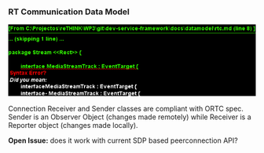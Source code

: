 ### RT Communication Data Model 

<!--
@startuml "RTCommunication-Data-Object-Model.png"

package Stream <<Rect>> {

	interface MediaStreamTrack : EventTarget {
    readonly    attribute DOMString             kind;
    readonly    attribute DOMString             id;
    readonly    attribute DOMString             label;
                attribute boolean               enabled;
    readonly    attribute boolean               muted;
                attribute EventHandler          onmute;
                attribute EventHandler          onunmute;
    readonly    attribute boolean               _readonly;
    readonly    attribute boolean               remote;
    readonly    attribute MediaStreamTrackState readyState;
                attribute EventHandler          onended;
	};

dictionary MediaTrackSupportedConstraints {
    boolean width;
    boolean height;
    boolean aspectRatio;
    boolean frameRate;
    boolean facingMode;
    boolean volume;
    boolean sampleRate;
    boolean sampleSize;
    boolean echoCancellation;
    boolean deviceId;
    boolean groupId;
};

	dictionary MediaTrackCapabilities {
    (long or LongRange)     width;
    (long or LongRange)     height;
    (double or DoubleRange) aspectRatio;
    (double or DoubleRange) frameRate;
    DOMString               facingMode;
    (double or DoubleRange) volume;
    (long or LongRange)     sampleRate;
    (long or LongRange)     sampleSize;
    sequence<boolean>       echoCancellation;
    DOMString               deviceId;
    DOMString               groupId;
	};


enum MediaStreamTrackState {
    "live",
    "ended"
};

enum SourceTypeEnum {
    "camera",
    "microphone"
};
	dictionary MediaTrackSettings {
    long      width;
    long      height;
    double    aspectRatio;
    double    frameRate;
    DOMString facingMode;
    double    volume;
    long      sampleRate;
    long      sampleSize;
    boolean   echoCancellation;
    DOMString deviceId;
    DOMString groupId;
	}

enum MediaDeviceKind {
    "audioinput",
    "audiooutput",
    "videoinput"
};
}

package Connection <<Rect>> {

	class	Receiver {
	
	}

	class	Sender {
	
	}

}



@enduml
-->

![Communication Data Object Model](RTCommunication-Data-Object-Model.png)

Connection Receiver and Sender classes are compliant with ORTC spec.
Sender is an Observer Object (changes made remotely) while Receiver is a Reporter object (changes made locally). 

**Open Issue:** does it work with current SDP based peerconnection API?